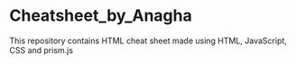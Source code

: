# Cheatsheet_by_Anagha
This repository contains HTML cheat sheet made using HTML, JavaScript, CSS and prism.js
